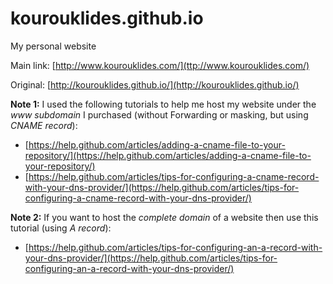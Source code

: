 # kourouklides.github.io

My personal website

Main link:
[http://www.kourouklides.com/](ttp://www.kourouklides.com/)

Original:
[http://kourouklides.github.io/](http://kourouklides.github.io/)  
  
**Note 1:** I used the following tutorials to help me host my website under the *www subdomain* I purchased (without Forwarding or masking, but using *CNAME record*):
* [https://help.github.com/articles/adding-a-cname-file-to-your-repository/](https://help.github.com/articles/adding-a-cname-file-to-your-repository/)
* [https://help.github.com/articles/tips-for-configuring-a-cname-record-with-your-dns-provider/](https://help.github.com/articles/tips-for-configuring-a-cname-record-with-your-dns-provider/)  
  
**Note 2:** If you want to host the *complete domain* of a website then use this tutorial (using *A record*):
* [https://help.github.com/articles/tips-for-configuring-an-a-record-with-your-dns-provider/](https://help.github.com/articles/tips-for-configuring-an-a-record-with-your-dns-provider/)



